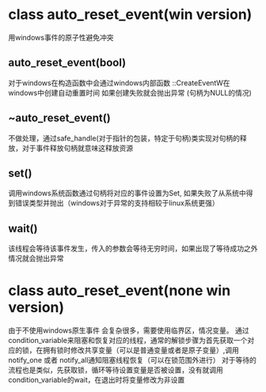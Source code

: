 # class auto_reset_event(win version)
用windows事件的原子性避免冲突
## auto_reset_event(bool)
对于windows在构造函数中会通过windows内部函数 ::CreateEventW在windows中创建自动重置时间
如果创建失败就会抛出异常 (句柄为NULL的情况)
## ~auto_reset_event()
不做处理，通过safe_handle(对于指针的包装，特定于句柄)类实现对句柄的释放，对于事件释放句柄就意味这释放资源
## set()
调用windows系统函数通过句柄将对应的事件设置为Set, 如果失败了从系统中得到错误类型并抛出（windows对于异常的支持相较于linux系统更强）
## wait()
该线程会等待该事件发生，传入的参数会等待无穷时间，如果出现了等待成功之外情况就会抛出异常

# class auto_reset_event(none win version)
由于不使用windows原生事件 会复杂很多，需要使用临界区，情况变量。
通过condition_variable来阻塞和恢复对应的线程，通常的解锁步骤为首先获取一个对应的锁，在拥有锁时修改共享变量（可以是普通变量或者是原子变量）,调用notify_one 或者 notify_all通知阻塞线程恢复（可以在锁范围外进行）
对于等待的流程也是类似，先获取锁，循环等待设置变量是否被设置，没有就调用condition_variable的wait，在退出时将变量修改为非设置
